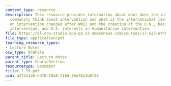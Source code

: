 ```yaml
---
content_type: resource
description: This resource provides information about what does the international
  community think about intervention and what is the international law?, certain views
  on intervention changed after WWII and the creation of the U.N., basis for humanitarian
  intervention, and U.S. interests in humanitarian intervention.
file: https://ol-ocw-studio-app-qa.s3.amazonaws.com/courses/17-523-ethnicity-and-race-in-world-politics-fall-2005/a272e136d370f0a8710d86e78a1b8f86_l_19.pdf
file_type: application/pdf
learning_resource_types:
- Lecture Notes
ocw_type: OCWFile
parent_title: Lecture Notes
parent_type: CourseSection
resourcetype: Document
title: l_19.pdf
uid: a272e136-d370-f0a8-710d-86e78a1b8f86
---
```

